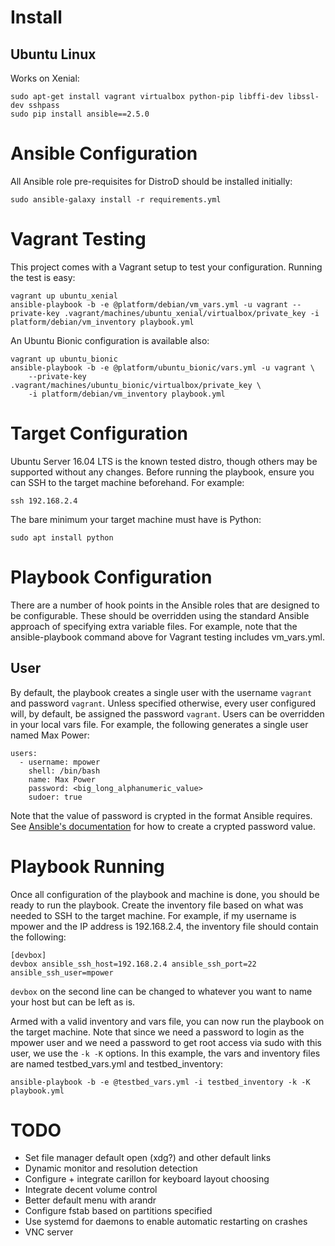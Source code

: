 

# Install

## Ubuntu Linux

Works on Xenial:

    sudo apt-get install vagrant virtualbox python-pip libffi-dev libssl-dev sshpass
    sudo pip install ansible==2.5.0

# Ansible Configuration

All Ansible role pre-requisites for DistroD should be installed initially:

    sudo ansible-galaxy install -r requirements.yml

# Vagrant Testing

This project comes with a Vagrant setup to test your configuration. Running the
test is easy:

    vagrant up ubuntu_xenial
    ansible-playbook -b -e @platform/debian/vm_vars.yml -u vagrant --private-key .vagrant/machines/ubuntu_xenial/virtualbox/private_key -i platform/debian/vm_inventory playbook.yml

An Ubuntu Bionic configuration is available also:

    vagrant up ubuntu_bionic
    ansible-playbook -b -e @platform/ubuntu_bionic/vars.yml -u vagrant \
        --private-key .vagrant/machines/ubuntu_bionic/virtualbox/private_key \
        -i platform/debian/vm_inventory playbook.yml

# Target Configuration

Ubuntu Server 16.04 LTS is the known tested distro, though others may be
supported without any changes.
Before running the playbook, ensure you can SSH to the target machine
beforehand. For example:

    ssh 192.168.2.4

The bare minimum your target machine must have is Python:

    sudo apt install python

# Playbook Configuration

There are a number of hook points in the Ansible roles that are designed to be
configurable. These should be overridden using the standard Ansible approach of
specifying extra variable files. For example, note that the ansible-playbook
command above for Vagrant testing includes vm_vars.yml.

## User

By default, the playbook creates a single user with the username `vagrant` and
password `vagrant`. Unless specified otherwise, every user configured will, by
default, be assigned the password `vagrant`.
Users can be overridden in your local vars file. For example, the following
generates a single user named Max Power:

    users:
      - username: mpower
        shell: /bin/bash
        name: Max Power
        password: <big_long_alphanumeric_value>
        sudoer: true

Note that the value of password is crypted in the format Ansible requires.
See [Ansible's documentation](http://docs.ansible.com/ansible/latest/faq.html#how-do-i-generate-crypted-passwords-for-the-user-module)
for how to create a crypted password value.

# Playbook Running

Once all configuration of the playbook and machine is done, you should be ready
to run the playbook.
Create the inventory file based on what was needed to SSH to the target machine.
For example, if my username is mpower and the IP address is 192.168.2.4, the
inventory file should contain the following:

    [devbox]
    devbox ansible_ssh_host=192.168.2.4 ansible_ssh_port=22 ansible_ssh_user=mpower

`devbox` on the second line can be changed to whatever you want to name your
host but can be left as is.

Armed with a valid inventory and vars file, you can now run the playbook on the
target machine. Note that since we need a password to login as the mpower user
and we need a password to get root access via sudo with this user, we use
the `-k -K` options. In this example, the vars and inventory files are named
testbed_vars.yml and testbed_inventory:

    ansible-playbook -b -e @testbed_vars.yml -i testbed_inventory -k -K playbook.yml

# TODO

* Set file manager default open (xdg?) and other default links
* Dynamic monitor and resolution detection
* Configure + integrate carillon for keyboard layout choosing
* Integrate decent volume control
* Better default menu with arandr
* Configure fstab based on partitions specified
* Use systemd for daemons to enable automatic restarting on crashes
* VNC server